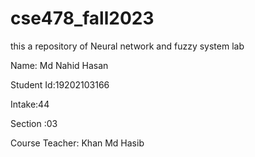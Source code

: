 # cse478_fall2023
this a repository of Neural network and fuzzy system lab

Name: Md Nahid Hasan 

Student Id:19202103166

Intake:44

Section :03

Course Teacher: Khan Md Hasib
